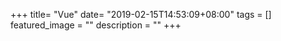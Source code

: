 +++
title= "Vue"
date= "2019-02-15T14:53:09+08:00"
tags = []
featured_image = ""
description = ""
+++

